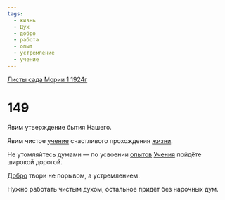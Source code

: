 ```yaml
---
tags:
  - жизнь
  - Дух
  - добро
  - работа
  - опыт
  - устремление
  - учение
---
```


[Листы сада Мории 1 1924г](/agni/1924)

# 149
Явим утверждение бытия Нашего.   

Явим чистое [учение](/tag/#учение) счастливого прохождения [жизни](/tag/#жизнь).   

Не утомляйтесь думами — по усвоении [опытов](/tag/#опыт) [Учения](/tag/#учение) пойдёте широкой дорогой.   

[Добро](/tag/#добро) твори не порывом, а устремлением.   

Нужно работать чистым духом, остальное придёт без нарочных дум.   

